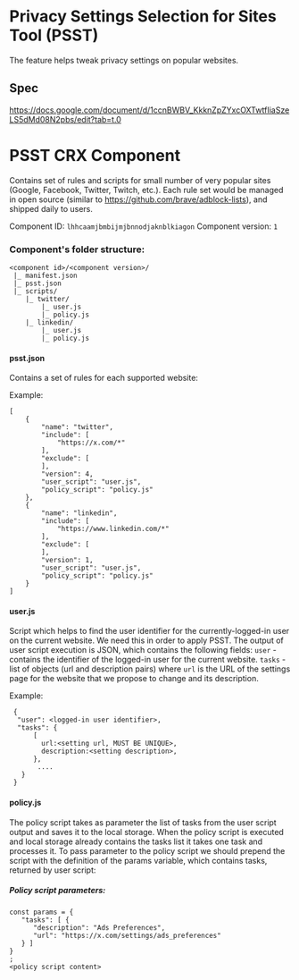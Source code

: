 # Privacy Settings Selection for Sites Tool (PSST)

The feature helps tweak privacy settings on popular websites.

## Spec
https://docs.google.com/document/d/1ccnBWBV_KkknZpZYxcOXTwtfIiaSzeLS5dMd08N2pbs/edit?tab=t.0


# PSST CRX Component

Contains set of rules and scripts for small number of very popular sites (Google, Facebook, Twitter, Twitch, etc.). 
Each rule set would be managed in open source (similar to https://github.com/brave/adblock-lists), and shipped daily to users.

Component ID: `lhhcaamjbmbijmjbnnodjaknblkiagon`
Component version: `1`

### Component's folder structure:

```
<component id>/<component version>/
 |_ manifest.json
 |_ psst.json
 |_ scripts/
    |_ twitter/
        |_ user.js
        |_ policy.js
    |_ linkedin/
        |_ user.js
        |_ policy.js
```

#### psst.json

Contains a set of rules for each supported website:

Example:
```
[
    {
        "name": "twitter",
        "include": [
            "https://x.com/*"
        ],
        "exclude": [
        ],
        "version": 4,
        "user_script": "user.js",
        "policy_script": "policy.js"
    },
    {
        "name": "linkedin",
        "include": [
            "https://www.linkedin.com/*"
        ],
        "exclude": [
        ],
        "version": 1,
        "user_script": "user.js",
        "policy_script": "policy.js"
    }
]
```

#### user.js

Script which helps to find the user identifier for the currently-logged-in user on the current website. We need this in order to apply PSST.
The output of user script execution is JSON, which contains the following fields:
`user` - contains the identifier of the logged-in user for the current website.
`tasks` - list of objects (url and description pairs) where `url` is the URL of the settings page for the website that we propose to change and its description.

Example:
```
 {
  "user": <logged-in user identifier>,
  "tasks": {
      [
        url:<setting url, MUST BE UNIQUE>,
        description:<setting description>,
      },
       .... 
   }
 }
```

#### policy.js

The policy script takes as parameter the list of tasks from the user script output and saves it to the local storage. When the policy script is executed and local storage already contains the tasks list it takes one task and processes it.
To pass parameter to the policy script we should prepend the script with the definition of the params variable, which contains tasks, returned by user script: 

##### Policy script parameters:

```
const params = {
   "tasks": [ {
      "description": "Ads Preferences",
      "url": "https://x.com/settings/ads_preferences"
   } ]
}
;
<policy script content>

```

